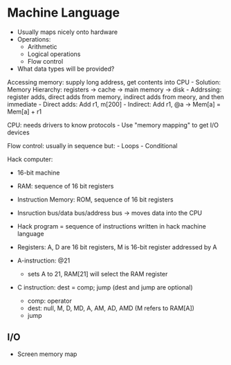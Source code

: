 # Machine Language

- Usually maps nicely onto hardware
- Operations:
    - Arithmetic
    - Logical operations
    - Flow control
- What data types will be provided?

Accessing memory: supply long address, get contents into CPU
    - Solution: Memory Hierarchy: registers -> cache -> main memory -> disk
    - Addrssing: register adds, direct adds from memory, indirect adds from meory, and then immediate
        - Direct adds: Add r1, m[200]
        - Indirect: Add r1, @a -> Mem[a] = Mem[a] + r1

CPU: needs drivers to know protocols
    - Use "memory mapping" to get I/O devices

Flow control: usually in sequence but:
    - Loops
    - Conditional


Hack computer:

- 16-bit machine
- RAM: sequence of 16 bit registers
- Instruction Memory: ROM, sequence of 16 bit registers
- Insruction bus/data bus/address bus -> moves data into the CPU

- Hack program = sequence of instructions written in hack machine language

- Registers: A, D are 16 bit registers, M is 16-bit register addressed by A

- A-instruction: @21
     - sets A to 21, RAM[21] will select the RAM register
- C instruction: dest = comp; jump (dest and jump are optional)
    - comp: operator
    - dest: null, M, D, MD, A, AM, AD, AMD (M refers to RAM[A])
    - jump

## I/O

- Screen memory map
